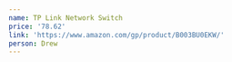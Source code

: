 ```yaml
---
name: TP Link Network Switch
price: '78.62'
link: 'https://www.amazon.com/gp/product/B003BU0EKW/'
person: Drew
---
```


